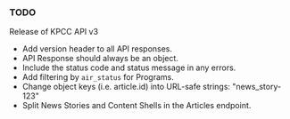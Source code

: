 ### TODO
Release of KPCC API v3

* Add version header to all API responses.
* API Response should always be an object.
* Include the status code and status message in any errors.
* Add filtering by `air_status` for Programs.
* Change object keys (i.e. article.id) into URL-safe strings: "news_story-123"
* Split News Stories and Content Shells in the Articles endpoint.
